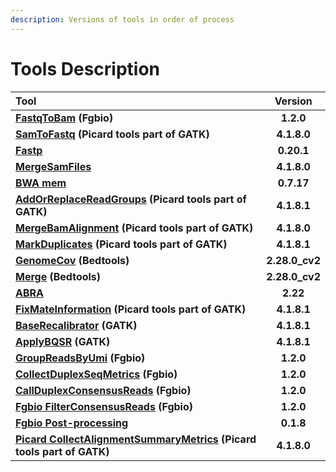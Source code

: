 ```yaml
---
description: Versions of tools in order of process
---
```


# Tools Description

| Tool | Version |
| :--- | :---: |
| [**FastqToBam**](https://github.com/msk-access/cwl-commandlinetools/tree/develop/fgbio_fastq_to_bam_1.2.0) **\(Fgbio\)** | **1.2.0** |
| [**SamToFastq**](https://github.com/msk-access/cwl-commandlinetools/tree/develop/gatk_sam_to_fastq_4.1.8.0) **\(Picard tools part of GATK\)** | **4.1.8.0** |
| [**Fastp**](https://github.com/msk-access/cwl-commandlinetools/tree/develop/fastp_0.20.1) | **0.20.1** |
| [**MergeSamFiles**](https://github.com/msk-access/cwl-commandlinetools/tree/develop/gatk_merge_sam_files_4.1.8.0) | **4.1.8.0** |
| [**BWA mem**](https://github.com/msk-access/cwl-commandlinetools/tree/develop/bwa_mem_0.7.17) | **0.7.17** |
| [**AddOrReplaceReadGroups**](https://github.com/msk-access/cwl-commandlinetools/tree/develop/picard_add_or_replace_read_groups_4.1.8.1) **\(Picard tools part of GATK\)** | **4.1.8.1** |
| [**MergeBamAlignment**](https://github.com/msk-access/cwl-commandlinetools/tree/develop/gatk_merge_bam_alignment_4.1.8.0) **\(Picard tools part of GATK\)** | **4.1.8.0** |
| [**MarkDuplicates**](https://github.com/msk-access/cwl-commandlinetools/tree/develop/picard_mark_duplicates_4.1.8.1) **\(Picard tools part of GATK\)** | **4.1.8.1** |
| [**GenomeCov**](https://github.com/msk-access/cwl-commandlinetools/tree/master/bedtools_genomecov_v2.28.0_cv2) **\(Bedtools\)** | **2.28.0\_cv2** |
| [**Merge**](https://github.com/msk-access/cwl-commandlinetools/tree/master/bedtools_merge_v2.28.0_cv2) **\(Bedtools\)** | **2.28.0\_cv2** |
| [**ABRA**](https://github.com/msk-access/cwl-commandlinetools/tree/develop/abra2_2.22) | **2.22** |
| [**FixMateInformation**](https://github.com/msk-access/cwl-commandlinetools/tree/develop/picard_fix_mate_information_4.1.8.1) **\(Picard tools part of GATK\)** | **4.1.8.1** |
| [**BaseRecalibrator**](https://github.com/msk-access/cwl-commandlinetools/tree/develop/gatk_base_recalibrator_4.1.8.1) **\(GATK\)** | **4.1.8.1** |
| [**ApplyBQSR**](https://github.com/msk-access/cwl-commandlinetools/tree/develop/gatk_apply_bqsr_4.1.8.1) **\(GATK\)** | **4.1.8.1** |
| [**GroupReadsByUmi**](https://github.com/msk-access/cwl-commandlinetools/tree/develop/fgbio_group_reads_by_umi_1.2.0) **\(Fgbio\)** | **1.2.0** |
| [**CollectDuplexSeqMetrics**](https://github.com/msk-access/cwl-commandlinetools/tree/develop/fgbio_collect_duplex_seq_metrics_1.2.0) **\(Fgbio\)** | **1.2.0** |
| [**CallDuplexConsensusReads**](https://github.com/msk-access/cwl-commandlinetools/tree/develop/fgbio_call_duplex_consensus_reads_1.2.0) **\(Fgbio\)** | **1.2.0** |
| [**Fgbio FilterConsensusReads**](https://github.com/msk-access/cwl-commandlinetools/tree/develop/fgbio_filter_consensus_reads_1.2.0) **\(Fgbio\)** | **1.2.0** |
| [**Fgbio Post-processing**](https://github.com/msk-access/cwl-commandlinetools/tree/develop/fgbio_postprocessing_simplex_filter_0.1.8) | **0.1.8** |
| [**Picard CollectAlignmentSummaryMetrics**](https://github.com/msk-access/cwl-commandlinetools/tree/develop/gatk_collect_alignment_summary_metrics_4.1.8.0) **\(Picard tools part of GATK\)** | **4.1.8.0** |